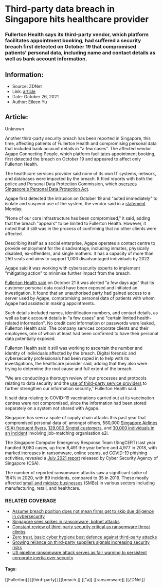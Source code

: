 # Third-party data breach in Singapore hits healthcare provider
### Fullerton Health says its third-party vendor, which platform facilitates appointment booking, had suffered a security breach first detected on October 19 that compromised patients' personal data, including name and contact details as well as bank account information.

## Information:
+ Source: ZDNet
+ Link: [article](https://www.zdnet.com/article/third-party-data-breach-in-singapore-hits-healthcare-provider/)
+ Date: October 26, 2021
+ Author: Eileen Yu


## Article:
Unknown

Another third-party security breach has been reported in Singapore, this time, affecting patients of Fullerton Health and compromising personal data that included bank account details in "a few cases". The affected vendor Agape Connecting People, which platform facilitates appointment booking, first detected the breach on October 19 and appeared to affect only Fullerton Health.  

The healthcare services provider said none of its own IT systems, network, and databases were impacted by the breach. It filed reports with both the police and Personal Data Protection Commission, which [oversees Singapore's Personal Data Protection Act](https://www.zdnet.com/article/singapore-updates-guidelines-on-data-breach-notification-accountability/).  

Agape first detected the intrusion on October 19 and "acted immediately" to isolate and suspend use of the system, the vendor said in a [statement](https://agape-cp.com/2021/10/25/statement-on-data-breach-incident/) Monday.  

"None of our core infrastructure has been compromised," it said, adding that the breach "appears" to be limited to Fullerton Health. However, it noted that it still was in the process of confirming that no other clients were affected.  


Describing itself as a social enterprise, Agape operates a contact centre to provide employment for the disadvantage, including inmates, physically disabled, ex-offenders, and single mothers. It has a capacity of more than 250 seats and aims to support 1,000 disadvantaged individuals by 2022. 

Agape said it was working with cybersecurity experts to implement "mitigating action" to minimise further impact from the breach.  

[Fullerton Health said](https://www.fullertonhealth.com/sg/third-party-information-breach-incident/) on October 21 it was alerted "a few days ago" that its customer personal data could have been exposed and initiated an investigation. It found that an unauthorised party had gained access to a server used by Agape, compromising personal data of patients with whom Agape had assisted in making appointments. 






Such details included names, identification numbers, and contact details, as well as bank account details in "a few cases" and "certain limited health-related information". No credit card information or passwords were leaked, Fullerton Health said. The company services corporate clients and their employees, one of whom at least had been confirmed to have their personal data potentially exposed. 

Fullerton Health said it still was working to ascertain the number and identity of individuals affected by the breach. Digital forensic and cybersecurity professionals had been roped in to help with its investigations, the healthcare provider said, adding that they also were trying to determine the root cause and full extent of the breach. 

"We are conducting a thorough review of our processes and protocols relating to data security and the [use of third-party service providers](https://www.zdnet.com/article/growing-reliance-on-third-party-suppliers-signals-increasing-security-risks/) to further strengthen our information security," Fullerton Health said. 

It said data relating to COVID-19 vaccinations carried out at its vaccination centres were not compromised, since the information had been stored separately on a system not shared with Agape.  

Singapore has seen a spate of supply chain attacks this past year that compromised personal data of, amongst others, 580,000 [Singapore Airlines (SIA) frequent flyers](https://www.zdnet.com/article/singapore-airlines-frequent-flyer-members-hit-in-third-party-data-security-breach/), [129,000 Singtel customers](https://www.zdnet.com/article/singtel-hit-by-third-party-vendors-security-breach-customer-data-may-be-leaked/), and [30,000 individuals in an incident](https://www.zdnet.com/article/third-party-security-breach-compromises-data-of-singapore-job-matching-service/) involving job-matching organisation e2i.  

The Singapore Computer Emergency Response Team (SingCERT) last year handled 9,080 cases, up from 8,491 the year before and 4,977 in 2018, with marked increases in ransomware, online scams, ad [COVID-19](https://www.zdnet.com/article/global-pandemic-opening-up-can-of-security-worms/) phishing activities, revealed a [July 2021 report](https://www.zdnet.com/article/singapore-sees-spikes-in-ransomware-botnet-attacks/) released by Cyber Security Agency of Singapore (CSA). 

The number of reported ransomware attacks saw a significant spike of 154% in 2020, with 89 incidents, compared to 35 in 2019. These mostly affected [small and midsize businesses](https://www.zdnet.com/article/cybersecurity-skills-concerns-hamper-singapore-smb-digitalisation-efforts/) (SMBs) in various sectors including manufacturing, retail, and healthcare.  

### RELATED COVERAGE

* [Assume breach position does not mean firms get to skip due diligence in cybersecurity](https://www.zdnet.com/article/assume-breach-position-does-not-mean-firms-get-to-skip-due-diligence/)
* [Singapore sees spikes in ransomware, botnet attacks](https://www.zdnet.com/article/singapore-sees-spikes-in-ransomware-botnet-attacks/)
* [Constant review of third-party security critical as ransomware threat climbs](https://www.zdnet.com/article/constant-review-of-third-party-security-critical-as-ransomware-threat-climbs/)
* [Zero trust, basic cyber hygiene best defence against third-party attacks](https://www.zdnet.com/article/zero-trust-basic-cyber-hygiene-best-defence-against-third-party-attacks/)
* [Growing reliance on third-party suppliers signals increasing security risks](https://www.zdnet.com/article/growing-reliance-on-third-party-suppliers-signals-increasing-security-risks/)
* [US pipeline ransomware attack serves as fair warning to persistent corporate inertia over security](https://www.zdnet.com/article/us-pipeline-ransomware-attack-serves-as-fair-warning-to-persistent-corporate-inertia-over-security/)





#### Tags:
[[Fullerton]] [[third-party]] [[breach.]] [["a]] [[ransomware]] [[ZDNet]]
